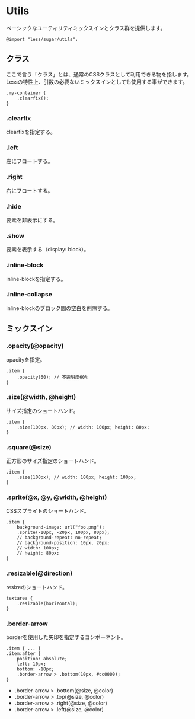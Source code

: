 # Utils

ベーシックなユーティリティミックスインとクラス群を提供します。

```
@import "less/sugar/utils";
```

## クラス

ここで言う「クラス」とは、通常のCSSクラスとして利用できる物を指します。
Lessの特性上、引数の必要ないミックスインとしても使用する事ができます。

```less
.my-container {
	.clearfix();
}
```

### .clearfix

clearfixを指定する。

### .left

左にフロートする。

### .right

右にフロートする。

### .hide

要素を非表示にする。

### .show

要素を表示する（display: block）。

### .inline-block

inline-blockを指定する。

### .inline-collapse

inline-blockのブロック間の空白を削除する。


## ミックスイン

### .opacity(@opacity)

opacityを指定。

```
.item {
	.opacity(60); // 不透明度60%
}
```

### .size(@width, @height)

サイズ指定のショートハンド。

```less
.item {
	.size(100px, 80px); // width: 100px; height: 80px;
}
```

### .square(@size)

正方形のサイズ指定のショートハンド。

```less
.item {
	.size(100px); // width: 100px; height: 100px;
}
```

### .sprite(@x, @y, @width, @height)

CSSスプライトのショートハンド。

```less
.item {
	background-image: url("foo.png");
	.sprite(-10px, -20px, 100px, 80px);
	// background-repeat: no-repeat;
	// background-position: 10px, 20px;
	// width: 100px;
	// height: 80px;
}
```

### .resizable(@direction)

resizeのショートハンド。

```less
textarea {
	.resizable(horizontal);
}
```

### .border-arrow

borderを使用した矢印を指定するコンポーネント。

```less
.item { ... }
.item:after {
	position: absolute;
	left: 10px;
	bottom: -10px;
	.border-arrow > .bottom(10px, #cc0000);
}
```

- .border-arrow > .bottom(@size, @color)
- .border-arrow > .top(@size, @color)
- .border-arrow > .right(@size, @color)
- .border-arrow > .left(@size, @color)
